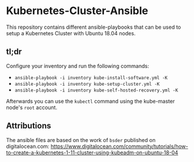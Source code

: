 # Kubernetes-Cluster-Ansible

This repository contains different ansible-playbooks that can be used to setup a Kubernetes Cluster with Ubuntu 18.04 nodes.

## tl;dr
Configure your inventory and run the following commands:

* `ansible-playbook -i inventory kube-install-software.yml -K`
* `ansible-playbook -i inventory kube-setup-cluster.yml -K `
* `ansible-playbook -i inventory kube-self-hosted-recovery.yml -K`

Afterwards you can use the `kubectl` command using the kube-master node's `root` account.


## Attributions
The ansible files are based on the work of `bsder` published on digitalocean.com:
https://www.digitalocean.com/community/tutorials/how-to-create-a-kubernetes-1-11-cluster-using-kubeadm-on-ubuntu-18-04
